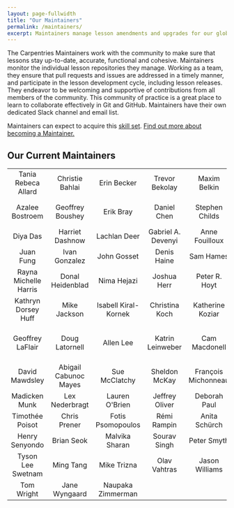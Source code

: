```yaml
---
layout: page-fullwidth
title: "Our Maintainers"
permalink: /maintainers/
excerpt: Maintainers manage lesson amendments and upgrades for our global Carpentries Community.
---
```


The Carpentries Maintainers work with the community to make sure that lessons stay up-to-date, accurate, functional and cohesive.
Maintainers monitor the individual lesson repositories they manage. Working as a team, they ensure that pull requests and issues are
addressed in a timely manner, and
participate in the lesson development cycle, including lesson releases. They endeavor to be welcoming and supportive of
contributions from all members of the community. This community of practice is a great place to learn to collaborate
effectively in Git and GitHub. Maintainers have their own dedicated Slack channel and
email list.

Maintainers can expect to acquire this [skill set](https://github.com/carpentries/commons/blob/master/text-for-maintainers.md).
[Find out more about becoming a Maintainer.](https://docs.carpentries.org/topic_folders/maintainers/index.html)

## Our Current Maintainers

|       |          |   |  |||
| :-------------: |:-------------:| :-----:|:-------------: |:-------------:| :-----:|
| Tania Rebeca Allard | Christie Bahlai | Erin Becker | Trevor Bekolay | Maxim Belkin | John Blischak |
| Azalee Bostroem | Geoffrey Boushey | Erik Bray | Daniel Chen | Stephen Childs | Ana Costa Conrado |
| Diya Das | Harriet Dashnow | Lachlan Deer | Gabriel A. Devenyi | Anne Fouilloux | Auriel Fournier |
| Juan Fung | Ivan Gonzalez | John Gosset | Denis Haine | Sam Hames | Jessica Hamrick |
| Rayna Michelle Harris | Donal Heidenblad | Nima Hejazi | Joshua Herr | Peter R. Hoyt | Daisie Huang |
| Kathryn Dorsey Huff | Mike Jackson | Isabell Kiral-Kornek | Christina Koch | Katherine Koziar | Mateusz Kuzak |
| Geoffrey LaFlair | Doug Latornell | Allen Lee | Katrin Leinweber | Cam Macdonell | Paula Andrea Martinez Villegas |
| David Mawdsley | Abigail Cabunoc Mayes | Sue McClatchy | Sheldon McKay | François Michonneau | Colin Morris |
| Madicken Munk | Lex Nederbragt | Lauren O'Brien | Jeffrey Oliver | Deborah Paul | Will Pitchers |
| Timothée Poisot | Chris Prener | Fotis Psomopoulos | Rémi Rampin | Anita Schürch | Janani Selvaraj |
| Henry Senyondo | Brian Seok | Malvika Sharan | Sourav Singh | Peter Smyth | Ashwin Srinath |
| Tyson Lee Swetnam | Ming Tang | Mike Trizna | Olav Vahtras | Jason Williams| April Wright |
| Tom Wright | Jane Wyngaard | Naupaka Zimmerman ||||
